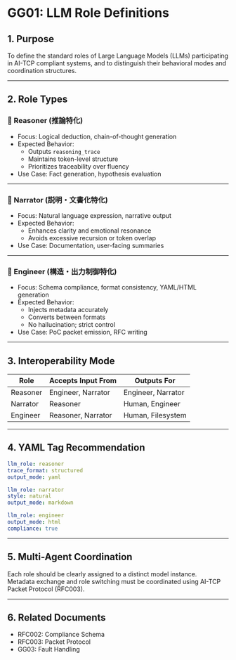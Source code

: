 # GG01: LLM Role Definitions

## 1. Purpose

To define the standard roles of Large Language Models (LLMs) participating in AI-TCP compliant systems, and to distinguish their behavioral modes and coordination structures.

---

## 2. Role Types

### 🧠 Reasoner (推論特化)

- Focus: Logical deduction, chain-of-thought generation
- Expected Behavior:
  - Outputs `reasoning_trace`
  - Maintains token-level structure
  - Prioritizes traceability over fluency
- Use Case: Fact generation, hypothesis evaluation

---

### 📝 Narrator (説明・文書化特化)

- Focus: Natural language expression, narrative output
- Expected Behavior:
  - Enhances clarity and emotional resonance
  - Avoids excessive recursion or token overlap
- Use Case: Documentation, user-facing summaries

---

### 🔧 Engineer (構造・出力制御特化)

- Focus: Schema compliance, format consistency, YAML/HTML generation
- Expected Behavior:
  - Injects metadata accurately
  - Converts between formats
  - No hallucination; strict control
- Use Case: PoC packet emission, RFC writing

---

## 3. Interoperability Mode

| Role      | Accepts Input From | Outputs For      |
|-----------|--------------------|------------------|
| Reasoner  | Engineer, Narrator | Engineer, Narrator |
| Narrator  | Reasoner           | Human, Engineer  |
| Engineer  | Reasoner, Narrator | Human, Filesystem |

---

## 4. YAML Tag Recommendation

```yaml
llm_role: reasoner
trace_format: structured
output_mode: yaml
```

```yaml
llm_role: narrator
style: natural
output_mode: markdown
```

```yaml
llm_role: engineer
output_mode: html
compliance: true
```

---

## 5. Multi-Agent Coordination

Each role should be clearly assigned to a distinct model instance.  
Metadata exchange and role switching must be coordinated using AI-TCP Packet Protocol (RFC003).

---

## 6. Related Documents

- RFC002: Compliance Schema
- RFC003: Packet Protocol
- GG03: Fault Handling
